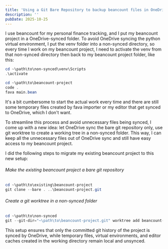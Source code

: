 ```yaml
---
title: 'Using a Git Bare Repository to backup beancount files in OneDrive'
description: ''
pubDate: 2025-10-25
---
```


I use beancount for my personal finance tracking, and I put my beancount project in a OneDrive-synced folder. To avoid OneDrive syncing the python virtual environment, I put the venv folder into a non-synced directory, so every time I work on my beancount project, I need to activate the venv from that non-synced directory then back to my beancount project folder, like this:

```powershell
cd ~\path\to\non-synced\venv\Scripts
.\activate

cd ~\path\to\beancount-project
code .
fava main.bean
```

It's a bit cumbersome to start the actual work every time and there are still some temporary files created by fava importer or my editor that get synced to OneDrive, which I don't want.

To streamline this process and avoid unnecessary files being synced, I come up with a new idea: let OneDrive sync the bare git repository only, use git worktree to create a working tree in a non-synced folder. This way, I can keep all the unnecessary files out of OneDrive sync and still have easy access to my beancount project.

I did the following steps to migrate my existing beancount project to this new setup:

###### Make the existing beancount project a bare git repository

```powershell
cd ~\path\to\existing\beancount-project
git clone --bare . ..\beancount-project.git
```

###### Create a git worktree in a non-synced folder

```powershell
cd ~\path\to\non-synced
git --git-dir="~\path\to\beancount-project.git" worktree add beancount-project master
```

This setup ensures that only the committed git history of the project is synced by OneDrive, while temporary files, virtual environments, and editor caches created in the working directory remain local and unsynced.
